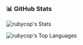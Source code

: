 ### 📊 GitHub Stats
![rubycop's Stats](https://github-readme-stats.vercel.app/api?username=rubycop&show_icons=true&hide_border=true&count_private=true)

![rubycop's Top Languages](https://github-readme-stats.vercel.app/api/top-langs/?username=rubycop&show_icons=true&hide_border=true&layout=compact)
